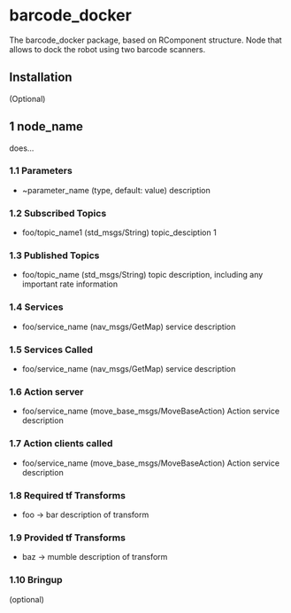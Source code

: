 # barcode_docker

The barcode_docker package, based on RComponent structure. Node that allows to dock the robot using two barcode scanners.

## Installation

(Optional)


## 1 node_name

does...

### 1.1 Parameters

* ~parameter_name (type, default: value)
   description
   
### 1.2 Subscribed Topics

* foo/topic_name1 (std_msgs/String)
  topic_desciption 1

### 1.3 Published Topics

* foo/topic_name (std_msgs/String)
  topic description, including any important rate information

### 1.4 Services
* foo/service_name (nav_msgs/GetMap)
  service description

### 1.5 Services Called
* foo/service_name (nav_msgs/GetMap)
  service description

### 1.6 Action server
* foo/service_name (move_base_msgs/MoveBaseAction)
  Action service description

### 1.7 Action clients called
* foo/service_name (move_base_msgs/MoveBaseAction)
  Action service description

### 1.8 Required tf Transforms
* foo → bar
  description of transform

### 1.9 Provided tf Transforms
* baz → mumble
  description of transform

### 1.10 Bringup

(optional)
